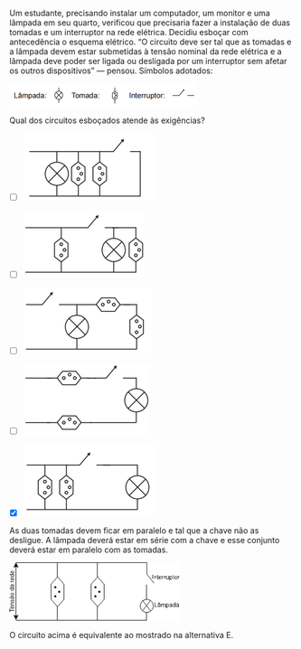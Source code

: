 

Um estudante, precisando instalar um computador, um monitor e uma lâmpada em seu quarto, verificou que precisaria fazer a instalação de duas tomadas e um interruptor na rede elétrica. Decidiu esboçar com antecedência o esquema elétrico. “O circuito deve ser tal que as tomadas e a lâmpada devem estar submetidas à tensão nominal da rede elétrica e a lâmpada deve poder ser ligada ou desligada por um interruptor sem afetar os outros dispositivos” — pensou. Símbolos adotados:

![](581a230e-7508-3a24-2c0e-e95ead630e2b.png)

Qual dos circuitos esboçados atende às exigências?



- [ ] ![](76e51da0-b7a4-c849-4f81-4139bdc88aa0.png)
- [ ] ![](ef36fafc-54bf-918c-0647-56a14789b8d1.png)
- [ ] ![](38cfacd4-95e0-1861-44fe-880f025f95a3.png)
- [ ] ![](c148bce2-6fc6-4aa2-b4d4-0bef2bb589e7.png)
- [x] ![](fef68b20-ced8-1064-6487-4d3790439a8d.png)


As duas tomadas devem ficar em paralelo e tal que a chave não as desligue. A lâmpada deverá estar em série com a chave e esse conjunto deverá estar em paralelo com as tomadas.

![](ca3bbd04-0d1e-9ca2-2be0-1ee59db472e3.png)

O circuito acima é equivalente ao mostrado na alternativa E.
